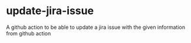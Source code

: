 # update-jira-issue
A github action to be able to update a jira issue with the given information from github action
